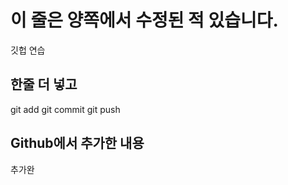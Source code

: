 # 이 줄은 양쪽에서 수정된 적 있습니다. 


깃헙 연습

## 한줄 더 넣고

git add
git commit
git push


## Github에서 추가한 내용

추가완
